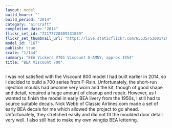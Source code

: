 ```yaml
---
layout: model
build_hours: ""
build_period: "2014"
category: "aircraft"
completion_date: "2014"
flickr_set_id: "72177720309331889"
flickr_set_thumbnail_url: "https://live.staticflickr.com/65535/53001720205_36b1d390f8_m.jpg"
model_id: "167"
publish: true
scale: "1/144"
summary: "BEA Vickers V701 Viscount G-AMNY, approx 1954"
title: "BEA Viscount 700"
---
```


I was not satisfied with the Viscount 800 model I had built earlier in 2014, so I decided to build a 700 series from F-Rsin. Unfortunately, the short-run injection moulds had become very worn and the kit, though of good shape and detail, required a huge amount of cleanup and repair. However, as I wanted to finish the model in early BEA livery from the 1950s, I still had to source suitable decals. Nick Webb of Classic Airlines.com made a set of early BEA decals for me which allowed the project to go ahead. Unfortunately, they stretched easily and did not fit the moulded door detail very well. I also still had to make my own wingtip BEA lettering.  
